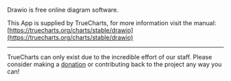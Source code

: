 Drawio is free online diagram software.

This App is supplied by TrueCharts, for more information visit the manual: [https://truecharts.org/charts/stable/drawio](https://truecharts.org/charts/stable/drawio)

---

TrueCharts can only exist due to the incredible effort of our staff.
Please consider making a [donation](https://truecharts.org/about/sponsor) or contributing back to the project any way you can!

